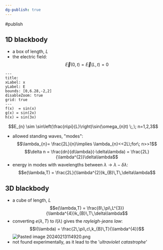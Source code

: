 ```yaml
---
dg-publish: true
---
```


#publish
## 1D blackbody
- a box of length, $L$
- the electric field: 
$$\vec E (0,t) = \vec E(L,t) = 0$$
```functionplot
---
title: 
xLabel: x
yLabel: E
bounds: [0,6.28,-2,2]
disableZoom: true
grid: true
---
f(x)  = sin(x)
g(x) = sin(2x)
h(x) = sin(3x)
```
$$E_{n} \sim \sin\left(\frac{n\pi}{L}\right)\sin(\omega_{n}t) \;,\; n=1,2,3$$
- allowed standing waves, "modes": 
$$\lambda_{n}= \frac{2L}{n}\implies \lambda_{n}<<2L\;for\; n>>1$$
$$\delta n = \frac{dn}{d\lambda}(-\delta\lambda) = \frac{2L}{\lambda^{2}}\delta\lambda$$
- energy in modes with wavelengths between $\lambda\to\lambda-\delta\lambda:$ 
$$e(\lambda,T) = \frac{2L}{\lambda^{2}}k_{B}\,T\,\delta\lambda$$
## 3D blackbody
- a cube of length, $L$
$$e(\lambda,T) = \frac{8\,\pi\,L^{3}}{\lambda^{4}}k_{B}\,T\,\delta\lambda$$
- converting $e(\lambda,T)$ to $I(\lambda)$ gives the *rayleigh-jeans law*: 
$$I(\lambda) = \frac{2\,\pi\,c\,k_{B}\,T}{\lambda^{4}}$$
![Pasted image 20240213114920.png](/img/user/pics/Pasted%20image%2020240213114920.png)
- not found experimentally, as it lead to the '*ultraviolet catastrophe*'
